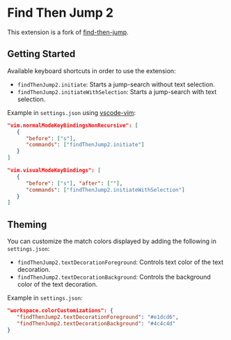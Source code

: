 # Find Then Jump 2

This extension is a fork of [find-then-jump](https://github.com/tranhl/find-then-jump).

## Getting Started

Available keyboard shortcuts in order to use the extension: 

- `findThenJump2.initiate`: Starts a jump-search without text selection.
- `findThenJump2.initiateWithSelection`: Starts a jump-search with text selection.

Example in `settings.json` using [vscode-vim](https://github.com/VSCodeVim/Vim/):
```json
"vim.normalModeKeyBindingsNonRecursive": [
   {
      "before": ["s"], 
      "commands": ["findThenJump2.initiate"]
   }
]

"vim.visualModeKeyBindings": [
   {
      "before": ["s"], "after": [""], 
      "commands": ["findThenJump2.initiateWithSelection"]
   }
]
```

## Theming

You can customize the match colors displayed by adding the following in `settings.json`:

- `findThenJump2.textDecorationForeground`: Controls text color of the text decoration.
- `findThenJump2.textDecorationBackground`: Controls the background color of the text decoration.

Example in `settings.json`:

```json
"workspace.colorCustomizations": {
   "findThenJump2.textDecorationForeground": "#e1dcd6",
   "findThenJump2.textDecorationBackground": "#4c4c4d"
}
```
